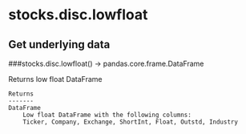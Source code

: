 # stocks.disc.lowfloat

## Get underlying data 
###stocks.disc.lowfloat() -> pandas.core.frame.DataFrame

Returns low float DataFrame

    Returns
    -------
    DataFrame
        Low float DataFrame with the following columns:
        Ticker, Company, Exchange, ShortInt, Float, Outstd, Industry
